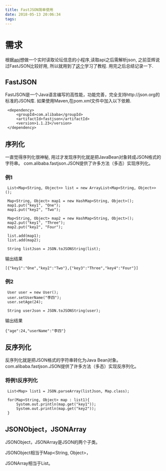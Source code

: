 ```yaml
---
title: FastJSON简单使用
date: 2018-05-13 20:06:34
tags:
---
```

# 需求
根据[api](https://github.com/UESTC-BBS/API-Docs/wiki/Mobcent-API#apphash-%E5%BF%85%E5%A1%AB)想做一个实时读取论坛信息的小程序,读取api之后需解析json, 之前亚辉说过FastJSON比较好用, 所以就用到了[这个](https://blog.csdn.net/flysun3344/article/details/54707965)学习了教程. 用完之后总结记录一下.
## FastJSON
FastJSON是一个Java语言编写的高性能，功能完善，完全支持http://json.org的标准的JSON库.
如果使用Maven,在pom.xml文件中加入以下依赖.
```
 <dependency>
     <groupId>com.alibaba</groupId>
     <artifactId>fastjson</artifactId>
     <version>1.1.23</version>
 </dependency>
```
## 序列化
一直觉得序列化很神秘, 用过才发现序列化就是把JavaBean对象转成JSON格式的字符串。
com.alibaba.fastjson.JSON提供了许多方法（多态）实现序列化。

### 例1
```
 List<Map<String, Object>> list = new ArrayList<Map<String, Object>>();
         
 Map<String, Object> map1 = new HashMap<String, Object>();
 map1.put("key1", "One");
 map1.put("key2", "Two");
         
 Map<String, Object> map2 = new HashMap<String, Object>();
 map2.put("key1", "Three");
 map2.put("key2", "Four");
         
 list.add(map1);
 list.add(map2);
         
 String listJson = JSON.toJSONString(list);
```
输出结果
```
[{"key1":"One","key2":"Two"},{"key3":"Three","key4":"Four"}]
```
### 例2
```
 User user = new User();
 user.setUserName("李四");
 user.setAge(24);
         
 String userJson = JSON.toJSONString(user);
```
输出结果
```
{"age":24,"userName":"李四"}
```
## 反序列化
 反序列化就是把JSON格式的字符串转化为Java Bean对象。
com.alibaba.fastjson.JSON提供了许多方法（多态）实现反序列化。
### 将例1反序列化
```
 List<Map> list1 = JSON.parseArray(listJson, Map.class);
          
 for(Map<String, Object> map : list1){
     System.out.println(map.get("key1"));
     System.out.println(map.get("key2"));         
 }
```
## JSONObject，JSONArray
JSONObject，JSONArray是JSON的两个子类。

JSONObject相当于Map<String, Object>，

JSONArray相当于List<Object>。



